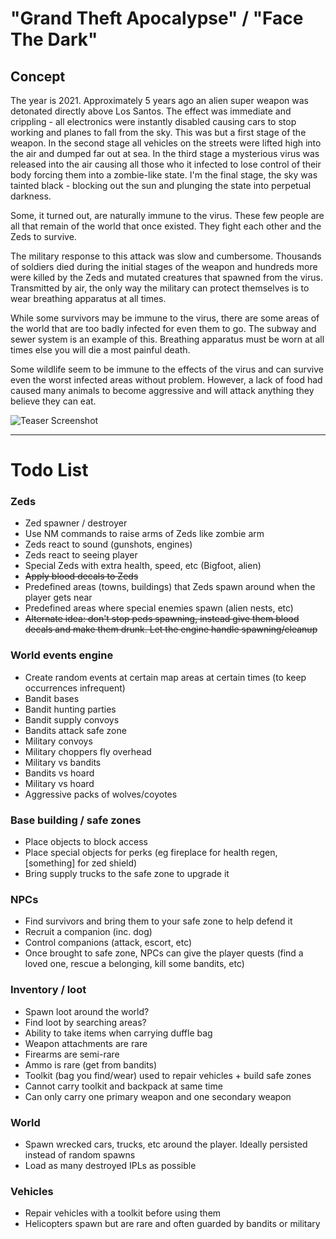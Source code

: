 # "Grand Theft Apocalypse" / "Face The Dark"

## Concept
The year is 2021. Approximately 5 years ago an alien super weapon was detonated directly above Los Santos. The effect was immediate and crippling - all electronics were instantly disabled causing cars to stop working and planes to fall from the sky. This was but a first stage of the weapon. In the second stage all vehicles on the streets were lifted high into the air and dumped far out at sea. In the third stage a mysterious virus was released into the air causing all those who it infected to lose control of their body forcing them into a zombie-like state. I'm the final stage, the sky was tainted black - blocking out the sun and plunging the state into perpetual darkness.

Some, it turned out, are naturally immune to the virus. These few people are all that remain of the world that once existed. They fight each other and the Zeds to survive.

The military response to this attack was slow and cumbersome. Thousands of soldiers died during the initial stages of the weapon and hundreds more were killed by the Zeds and mutated creatures that spawned from the virus. Transmitted by air, the only way the military can protect themselves is to wear breathing apparatus at all times.

While some survivors may be immune to the virus, there are some areas of the world that are too badly infected for even them to go. The subway and sewer system is an example of this. Breathing apparatus must be worn at all times else you will die a most painful death.

Some wildlife seem to be immune to the effects of the virus and can survive even the worst infected areas without problem. However, a lack of food had caused many animals to become aggressive and will attack anything they believe they can eat.

![Teaser Screenshot](http://i.imgur.com/ZAzpAOU.jpg)


***

# Todo List

### Zeds
- Zed spawner / destroyer
- Use NM commands to raise arms of Zeds like zombie arm
- Zeds react to sound (gunshots, engines)
- Zeds react to seeing player
- Special Zeds with extra health, speed, etc (Bigfoot, alien)
- ~~Apply blood decals to Zeds~~
- Predefined areas (towns, buildings) that Zeds spawn around when the player gets near
- Predefined areas where special enemies spawn (alien nests, etc)
- ~~Alternate idea: don't stop peds spawning, instead give them blood decals and make them drunk. Let the engine handle spawning/cleanup~~

### World events engine
- Create random events at certain map areas at certain times (to keep occurrences infrequent)
- Bandit bases
- Bandit hunting parties
- Bandit supply convoys
- Bandits attack safe zone
- Military convoys
- Military choppers fly overhead
- Military vs bandits
- Bandits vs hoard
- Military vs hoard
- Aggressive packs of wolves/coyotes

### Base building / safe zones
- Place objects to block access
- Place special objects for perks (eg fireplace for health regen, [something] for zed shield)
- Bring supply trucks to the safe zone to upgrade it

### NPCs
- Find survivors and bring them to your safe zone to help defend it
- Recruit a companion (inc. dog)
- Control companions (attack, escort, etc)
- Once brought to safe zone, NPCs can give the player quests (find a loved one, rescue a belonging, kill some bandits, etc)

### Inventory / loot
- Spawn loot around the world?
- Find loot by searching areas?
- Ability to take items when carrying duffle bag
- Weapon attachments are rare
- Firearms are semi-rare
- Ammo is rare (get from bandits)
- Toolkit (bag you find/wear) used to repair vehicles + build safe zones
- Cannot carry toolkit and backpack at same time
- Can only carry one primary weapon and one secondary weapon

### World
- Spawn wrecked cars, trucks, etc around the player. Ideally persisted instead of random spawns
- Load as many destroyed IPLs as possible

### Vehicles
- Repair vehicles with a toolkit before using them
- Helicopters spawn but are rare and often guarded by bandits or military
